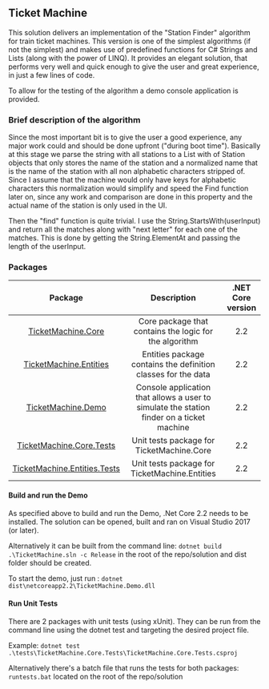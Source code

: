 ## Ticket Machine
This solution delivers an implementation of the "Station Finder" algorithm for train ticket machines.  This version is one of the simplest algorithms (if not the simplest) and makes use of predefined functions for C# Strings and Lists (along with the power of LINQ). It provides an elegant solution, that performs very well and quick enough to give the user and great experience, in just a few lines of code.

To allow for the testing of the algorithm a demo console application is provided. 

### Brief description of the algorithm
Since the most important bit is to give the user a good experience, any major work could and should be done upfront ("during boot time"). Basically at this stage we parse the string with all stations to a List with of Station objects that only stores the name of the station and a normalized name that is the name of the station with all non alphabetic characters stripped of. Since I assume that the machine would only have keys for alphabetic characters this normalization would simplify and speed the Find function later on, since any work and comparison are done in this property and the actual name of the station is only used in the UI.

Then the "find" function is quite trivial. I use the String.StartsWith(userInput) and return all the matches along with "next letter" for each one of the matches. This is done by getting the String.ElementAt and passing the length of the userInput.




### Packages

| Package | Description | .NET Core version|
|:-------:|:-----------:|:--------------:|
|[TicketMachine.Core](https://github.com/jruimartins/ticketmachine/tree/master/src/TicketMachine.Core) | Core package that contains the logic for the algorithm | 2.2
|[TicketMachine.Entities](https://github.com/jruimartins/ticketmachine/tree/master/src/TicketMachine.Entities)| Entities package contains the definition classes for the data | 2.2 |
|[TicketMachine.Demo](https://github.com/jruimartins/ticketmachine/tree/master/src/TicketMachine.Demo)| Console application that allows a user to simulate the station finder on a ticket machine | 2.2 |
|[TicketMachine.Core.Tests](https://github.com/jruimartins/ticketmachine/tree/master/tests/TicketMachine.Core.Tests)| Unit tests package for TicketMachine.Core | 2.2 |
|[TicketMachine.Entities.Tests](https://github.com/jruimartins/ticketmachine/tree/master/tests/TicketMachine.Entities.Tests)| Unit tests package for TicketMachine.Entities | 2.2 |

#### Build and run the Demo
As specified above to build and run the Demo, .Net Core 2.2 needs to be installed.
The solution can be opened, built and ran on Visual Studio 2017 (or later).

Alternatively it can be built from the command line:
 `dotnet build .\TicketMachine.sln -c Release`
 in the root of the repo/solution and dist folder should be created. 
 
To start the demo, just run :
`dotnet dist\netcoreapp2.2\TicketMachine.Demo.dll`

#### Run Unit Tests
There are 2 packages with unit tests (using xUnit). 
They can be run from the command line using the dotnet test and targeting the desired project file.

Example:
 `dotnet test .\tests\TicketMachine.Core.Tests\TicketMachine.Core.Tests.csproj`

Alternatively there's a batch file that runs the tests for both packages:
`runtests.bat` located on the root of the repo/solution

 